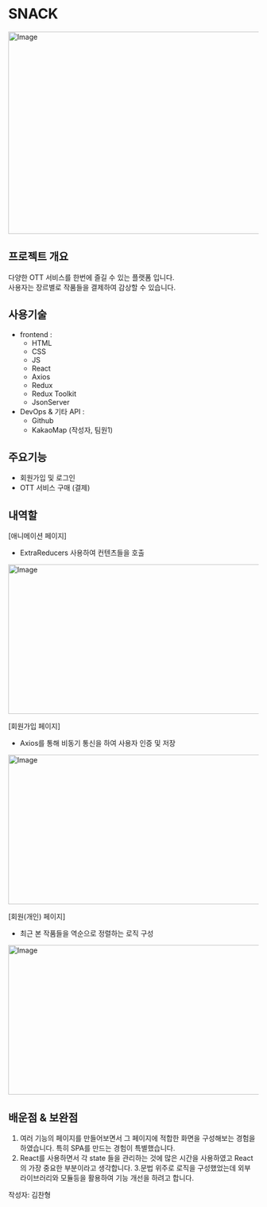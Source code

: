 # SNACK
<img width="800" height="407" alt="Image" src="https://github.com/user-attachments/assets/cf231626-7e0b-47e3-9c20-f1d9be0ce2e3" /> 

## 프로젝트 개요
다양한 OTT 서비스를 한번에 즐길 수 있는 플랫폼 입니다.  
사용자는 장르별로 작품들을 결제하여 감상할 수 있습니다. 

## 사용기술
- frontend :
  - HTML
  - CSS
  - JS
  - React
  - Axios
  - Redux
  - Redux Toolkit
  - JsonServer
- DevOps & 기타 API :
  - Github
  - KakaoMap (작성자, 팀원1) 
## 주요기능
- 회원가입 및 로그인
- OTT 서비스 구매 (결제)
## 내역할
[애니메이션 페이지]
- ExtraReducers 사용하여 컨텐츠들을 호출
<img width="600" height="301" alt="Image" src="https://github.com/user-attachments/assets/8dded1cd-4b2a-4e24-9bce-3e9c1d12be4e" />

  
[회원가입 페이지]
- Axios를 통해 비동기 통신을 하여 사용자 인증 및 저장
<img width="600" height="301" alt="Image" src="https://github.com/user-attachments/assets/59a4879d-c63e-4e20-9429-9e8b0ca8110f" />

  
[회원(개인) 페이지]
- 최근 본 작품들을 역순으로 정렬하는 로직 구성
<img width="600" height="301" alt="Image" src="https://github.com/user-attachments/assets/cea1940e-8b2e-4307-baf1-fec7305cd481" />
 
## 배운점 & 보완점
 1. 여러 기능의 페이지를 만들어보면서 그 페이지에 적합한 화면을 구성해보는 경험을 하였습니다. 특히 SPA를 만드는 경험이 특별했습니다. 
 2. React를 사용하면서 각 state 들을 관리하는 것에 많은 시간을 사용하였고 React의 가장 중요한 부분이라고 생각합니다.
 3.문법 위주로 로직을 구성했었는데 외부 라이브러리와 모듈등을 활용하여 기능 개선을 하려고 합니다.  



작성자: 김찬형
